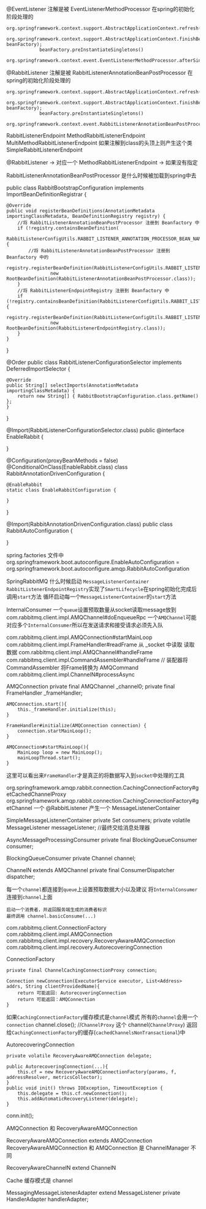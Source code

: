 @EventListener 注解是被 EventListenerMethodProcessor 在spring的初始化阶段处理的

```
org.springframework.context.support.AbstractApplicationContext.refresh();
        org.springframework.context.support.AbstractApplicationContext.finishBeanFactoryInitialization(ConfigurableListableBeanFactory beanFactory);
            beanFactory.preInstantiateSingletons()
                org.springframework.context.event.EventListenerMethodProcessor.afterSingletonsInstantiated()
```

@RabbitListener 注解是被 RabbitListenerAnnotationBeanPostProcessor 在spring的初始化阶段处理的

```
org.springframework.context.support.AbstractApplicationContext.refresh();
        org.springframework.context.support.AbstractApplicationContext.finishBeanFactoryInitialization(ConfigurableListableBeanFactory beanFactory);
            beanFactory.preInstantiateSingletons()
                org.springframework.context.event.RabbitListenerAnnotationBeanPostProcessor.afterSingletonsInstantiated()
```

RabbitListenerEndpoint 
    MethodRabbitListenerEndpoint 
    MultiMethodRabbitListenerEndpoint 如果注解到class的头顶上则产生这个类
    SimpleRabbitListenerEndpoint

@RabbitListener -> 对应一个 MethodRabbitListenerEndpoint -> 如果没有指定

RabbitListenerAnnotationBeanPostProcessor 是什么时候被加载到spring中去

public class RabbitBootstrapConfiguration implements ImportBeanDefinitionRegistrar {

	@Override
	public void registerBeanDefinitions(AnnotationMetadata importingClassMetadata, BeanDefinitionRegistry registry) {
        //将 RabbitListenerAnnotationBeanPostProcessor 注册到 Beanfactory 中
		if (!registry.containsBeanDefinition(
				RabbitListenerConfigUtils.RABBIT_LISTENER_ANNOTATION_PROCESSOR_BEAN_NAME)) {
            //将 RabbitListenerAnnotationBeanPostProcessor 注册到 Beanfactory 中的
			registry.registerBeanDefinition(RabbitListenerConfigUtils.RABBIT_LISTENER_ANNOTATION_PROCESSOR_BEAN_NAME,
					new RootBeanDefinition(RabbitListenerAnnotationBeanPostProcessor.class));
		}
        //将 RabbitListenerEndpointRegistry 注册到 Beanfactory 中
		if (!registry.containsBeanDefinition(RabbitListenerConfigUtils.RABBIT_LISTENER_ENDPOINT_REGISTRY_BEAN_NAME)) {
			registry.registerBeanDefinition(RabbitListenerConfigUtils.RABBIT_LISTENER_ENDPOINT_REGISTRY_BEAN_NAME,
					new RootBeanDefinition(RabbitListenerEndpointRegistry.class));
		}
	}

}

@Order 
public class RabbitListenerConfigurationSelector implements DeferredImportSelector {

	@Override
	public String[] selectImports(AnnotationMetadata importingClassMetadata) {
		return new String[] { RabbitBootstrapConfiguration.class.getName() };
	}

}

@Import(RabbitListenerConfigurationSelector.class)
public @interface EnableRabbit {

}

@Configuration(proxyBeanMethods = false)
@ConditionalOnClass(EnableRabbit.class)
class RabbitAnnotationDrivenConfiguration {

	@EnableRabbit
	static class EnableRabbitConfiguration {

	}

}

@Import(RabbitAnnotationDrivenConfiguration.class)
public class RabbitAutoConfiguration {

}

spring.factories 文件中
    org.springframework.boot.autoconfigure.EnableAutoConfiguration = org.springframework.boot.autoconfigure.amqp.RabbitAutoConfiguration

SpringRabbitMQ 什么时候启动 `MessageListenerContainer`
    `RabbitListenerEndpointRegistry`实现了`SmartLifecycle`在spring初始化完成后调用`start`方法 循环启动每一个`MessageListenerContainer`的`start`方法

InternalConsumer 一个`queue`设置预取数量从socket读取message放到
com.rabbitmq.client.impl.AMQChannel#doEnqueueRpc
    一个`AMQChannel`可能对应多个`InternalConsumer`所以在发送请求和接受请求必须先入队



com.rabbitmq.client.impl.AMQConnection#startMainLoop
    com.rabbitmq.client.impl.FrameHandler#readFrame 从 _socket 中读取 读取数据
    com.rabbitmq.client.impl.AMQChannel#handleFrame
        com.rabbitmq.client.impl.CommandAssembler#handleFrame
        // 装配器将 CommandAssembler 将Frame转换为 AMQCommand
    com.rabbitmq.client.impl.ChannelN#processAsync




AMQConnection
    private final AMQChannel _channel0;
    private final FrameHandler _frameHandler;

    AMQConnection.start(){
        this._frameHandler.initialize(this);
    }

    FrameHandler#initialize(AMQConnection connection) {
        connection.startMainLoop();
    }
    
    AMQConnection#startMainLoop(){
        MainLoop loop = new MainLoop();
        mainLoopThread.start();
    }

这里可以看出来`FrameHandler`才是真正的将数据写入到`socket`中处理的工具


org.springframework.amqp.rabbit.connection.CachingConnectionFactory#getCachedChannelProxy
org.springframework.amqp.rabbit.connection.CachingConnectionFactory#getChannel
一个 @RabbitListener 产生一个 MessageListenerContainer

SimpleMessageListenerContainer
    private Set<BlockingQueueConsumer> consumers;
    private volatile MessageListener messageListener; //最终交给消息处理器


AsyncMessageProcessingConsumer
    private final BlockingQueueConsumer consumer;


BlockingQueueConsumer
    private Channel channel;

ChannelN extends AMQChannel
    private final ConsumerDispatcher dispatcher;


每一个`channel`都连接到`queue`上设置预取数据大小以及建议
    将`InternalConsumer`连接到`channel`上面

    启动一个消费者，并返回服务端生成的消费者标识
    最终调用 channel.basicConsume(...)


com.rabbitmq.client.ConnectionFactory
com.rabbitmq.client.impl.AMQConnection
com.rabbitmq.client.impl.recovery.RecoveryAwareAMQConnection
com.rabbitmq.client.impl.recovery.AutorecoveringConnection

ConnectionFactory
    
    private final ChannelCachingConnectionProxy connection;
    
    Connection newConnection(ExecutorService executor, List<Address> addrs, String clientProvidedName){
        return 可能返回: AutorecoveringConnection
        return 可能返回：AMQConnection
    }


如果`CachingConnectionFactory`缓存模式是`channel`模式 所有的`channel`会用一个`connection`
    channel.close(); //`ChannelProxy` 这个 channel(`ChannelProxy`) 返回给`CachingConnectionFactory`的缓存(`cachedChannelsNonTransactional`)中


AutorecoveringConnection

    private volatile RecoveryAwareAMQConnection delegate;
    
    public AutorecoveringConnection(...){
        this.cf = new RecoveryAwareAMQConnectionFactory(params, f, addressResolver, metricsCollector);
    }
    public void init() throws IOException, TimeoutException {
        this.delegate = this.cf.newConnection();
        this.addAutomaticRecoveryListener(delegate);
    }
   
conn.init();


AMQConnection 和 RecoveryAwareAMQConnection

RecoveryAwareAMQConnection extends AMQConnection   
RecoveryAwareAMQConnection 和 AMQConnection 是 ChannelManager 不同


RecoveryAwareChannelN extend ChannelN


Cache 缓存模式是 channel



MessagingMessageListenerAdapter extend MessageListener
    private HandlerAdapter handlerAdapter;

